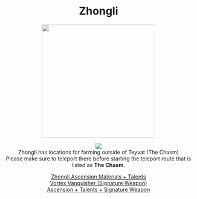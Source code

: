<body>
  <div align="center">
    <h1> Zhongli </h1>
<img src="https://static.wikia.nocookie.net/gensin-impact/images/c/c4/Character_Zhongli_Full_Wish.png/revision/latest/scale-to-width/360?cb=20220507161902" width=300>
<p></p>
<img src="https://i.imgur.com/xIHB3vS.png"><br>
    Zhongli has locations for farming outside of Teyvat (The Chasm)<br>
    Please make sure to teleport there before starting the teleport route that is listed as <b>The Chasm</b>.<br>
<p></p>
<a href="https://github.com/lihgrandini/characterstp/blob/main/Characters/Zhongli/Zhongli.rar">Zhongli Ascension Materials + Talents</a><br>
<a href="https://github.com/lihgrandini/characterstp/blob/main/Characters/Zhongli/Vortex%20Vanquisher.rar">Vortex Vanquisher (Signature Weapon)</a><br>
<a href="https://github.com/lihgrandini/characterstp/blob/main/Characters/Zhongli/Zhongli%20Full.rar">Ascension + Talents + Signature Weapon</a>
  
  </div>
</body>


